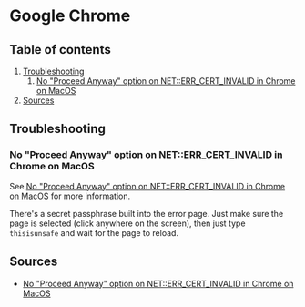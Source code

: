 # Google Chrome

## Table of contents <!-- omit in toc -->

1. [Troubleshooting](#troubleshooting)
   1. [No "Proceed Anyway" option on NET::ERR\_CERT\_INVALID in Chrome on MacOS](#no-proceed-anyway-option-on-neterr_cert_invalid-in-chrome-on-macos)
1. [Sources](#sources)

## Troubleshooting

### No "Proceed Anyway" option on NET::ERR_CERT_INVALID in Chrome on MacOS

See [No "Proceed Anyway" option on NET::ERR_CERT_INVALID in Chrome on MacOS] for more information.

There's a secret passphrase built into the error page. Just make sure the page is selected (click anywhere on the screen), then just type `thisisunsafe` and wait for the page to reload.

## Sources

- [No "Proceed Anyway" option on NET::ERR_CERT_INVALID in Chrome on MacOS]

<!--
  References
  -->

<!-- Others -->
[no "proceed anyway" option on net::err_cert_invalid in chrome on macos]: https://stackoverflow.com/questions/58802767/no-proceed-anyway-option-on-neterr-cert-invalid-in-chrome-on-macos#58957322
